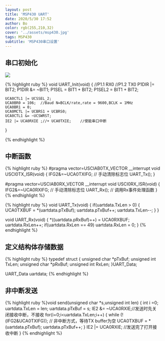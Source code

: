 ```yaml
---
layout: post
title: 'MSP430 UART'
date: 2020/5/30 17:52
author: Bo
color: rgb(255,210,32)
cover: '../assets/msp430.jpg'
tags: MSP430
subtitle: 'MSP430串口设置'
---
```


## 串口初始化

![](https://github.com/leiconghe/leiconghe.github.io/pictures/msp430/uart_1.png)

{% highlight ruby %}
void UART_Init(void)
{
    //P1.1 RX0
    //P1.2 TX0
    P1DIR |= BIT2;
    P1DIR &= ~BIT1;
    P1SEL = BIT1 + BIT2;
    P1SEL2 = BIT1 + BIT2;

    UCA0CTL1 |= UCSSEL_2;
    UCA0BR0 = 106;  //Baud N=BCLK/rate,rate = 9600,BCLK = 1MHz
    UCA0BR1 = 0;
    UCA0MCTL |= UCBRS1 + UCBRS0;
    UCA0CTL1 &= ~UCSWRST;
    IE2 |= UCA0RXIE ;//+ UCA0TXIE;    //使能串口中断
}

{% endhighlight %}

## 中断函数
{% highlight ruby %}
#pragma vector=USCIAB0TX_VECTOR
__interrupt void USCI0TX_ISR(void)
{
    IFG2&=~UCA0TXIFG;   // 手动清除标志位
    UART_Tx();
}

#pragma vector=USCIAB0RX_VECTOR
__interrupt void USCI0RX_ISR(void)
{
    IFG2&=~UCA0RXIFG;     // 手动清除标志位
    UART_Rx();                    // 调用Rx事件处理函数
}
{% endhighlight %}

{% highlight ruby %}
void UART_Tx(void)
{
    if(uartdata.TxLen > 0)
    {
        UCA0TXBUF = *(uartdata.pTxBuf);
        uartdata.pTxBuf++;
        uartdata.TxLen--;
    }
}

void UART_Rx(void)
{
    *((uartdata.pRxBuf)++) = UCA0RXBUF;
    uartdata.RxLen++;
    if(uartdata.RxLen == 49)
        uartdata.RxLen = 0;
}
{% endhighlight %}

## 定义结构体存储数据

{% highlight ruby %}
typedef struct {
    unsigned char *pTxBuf;
    unsigned int TxLen;
    unsigned char *pRxBuf;
    unsigned int RxLen;
}UART_Data;

UART_Data uartdata;
{% endhighlight %}

## 非中断发送

{% highlight ruby %}void send(unsigned char *s,unsigned int len)
{
    int i =0;
    uartdata.TxLen = len;
    uartdata.pTxBuf = s;
     IE2 &= ~UCA0RXIE;//发送时先关闭接收中断，不接收
     for(i=0;i<uartdata.TxLen;i++)
    {
         while (!(IFG2&UCA0TXIFG)); //  非中断方式，等待TX buffer为空
         UCA0TXBUF = *(uartdata.pTxBuf);
         uartdata.pTxBuf++;
    }
    IE2 |= UCA0RXIE; //发送完了打开接收中断
}
{% endhighlight %}